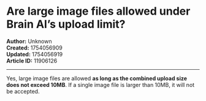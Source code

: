 # Are large image files allowed under Brain AI’s upload limit?

**Author:** Unknown  
**Created:** 1754056909  
**Updated:** 1754056919  
**Article ID:** 11906126  

---

Yes, large image files are allowed **as long as the combined upload size does not exceed 10MB**. If a single image file is larger than 10MB, it will not be accepted.
